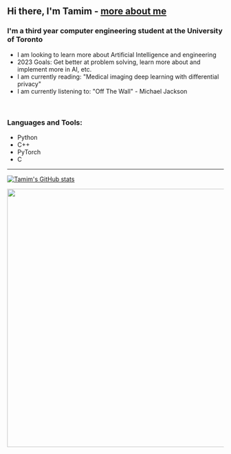 ## Hi there, I'm Tamim - [more about me][website]

### I'm a third year computer engineering student at the University of Toronto
- I am looking to learn more about Artificial Intelligence and engineering 
- 2023 Goals: Get better at problem solving, learn more about and implement more in AI, etc.
- I am currently reading: "Medical imaging deep learning with differential privacy"
- I am currently listening to: "Off The Wall" - Michael Jackson

<br />

### Languages and Tools:
- Python
- C++
- PyTorch
- C

---
[![Tamim's GitHub stats](https://github-readme-stats.vercel.app/api?username=Tamim1236)](https://github.com/anuraghazra/github-readme-stats)

<img src="https://wakatime.com/share/@462c5d36-a0f9-4ab0-8750-3eb2c3418696/ce715228-4eca-439b-a7fc-8da3a5af8337.svg" height = "600" width = "600" />




[website]: https://www.linkedin.com/in/tamim-hasan-4b6432250/
